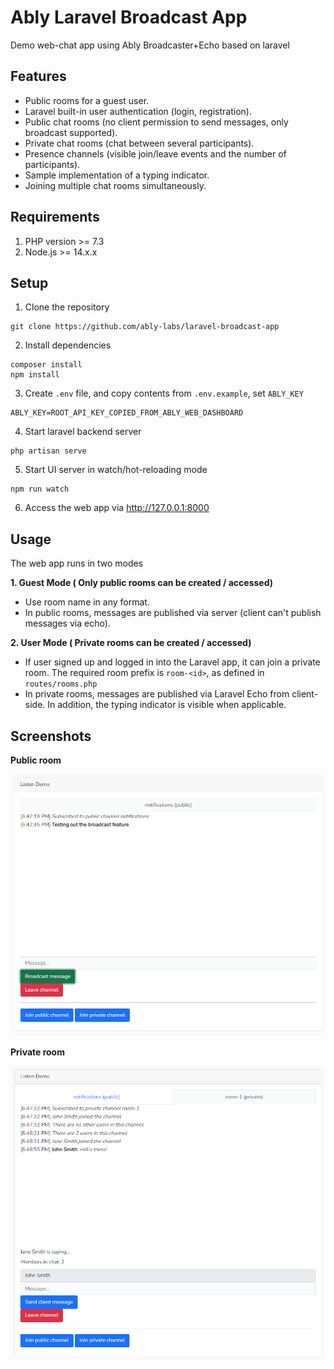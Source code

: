 # Ably Laravel Broadcast App

Demo web-chat app using Ably Broadcaster+Echo based on laravel

## Features
* Public rooms for a guest user.
* Laravel built-in user authentication (login, registration).
* Public chat rooms (no client permission to send messages, only broadcast supported).
* Private chat rooms (chat between several participants).
* Presence channels (visible join/leave events and the number of participants).
* Sample implementation of a typing indicator.
* Joining multiple chat rooms simultaneously.

## Requirements
1. PHP version >= 7.3
2. Node.js >= 14.x.x

## Setup

1. Clone the repository
```
git clone https://github.com/ably-labs/laravel-broadcast-app
```
2. Install dependencies
```
composer install
npm install
```
3. Create `.env` file, and copy contents from `.env.example`, set `ABLY_KEY`
```
ABLY_KEY=ROOT_API_KEY_COPIED_FROM_ABLY_WEB_DASHBOARD
```
4. Start laravel backend server
```
php artisan serve 
```
5. Start UI server in watch/hot-reloading mode
```
npm run watch
```
6. Access the web app via http://127.0.0.1:8000

## Usage
The web app runs in two modes

**1. Guest Mode ( Only public rooms can be created / accessed)**
- Use room name in any format.
- In public rooms, messages are published via server (client can't publish messages via echo).

**2. User Mode ( Private rooms can be created / accessed)**
- If user signed up and logged in into the Laravel app, it can join a private room. The required room prefix is `room-<id>`, as defined in `routes/rooms.php`
- In private rooms, messages are published via Laravel Echo from client-side. In addition, the typing indicator is visible when applicable.

## Screenshots

**Public room**

<img src="docs/images/public_room.png" alt="Public room example">

**Private room**

<img src="docs/images/private_room.png" alt="Public room example">
